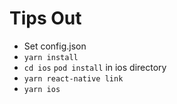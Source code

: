 # Tips Out

- Set config.json
- `yarn install`
- `cd ios` `pod install` in ios directory
- `yarn react-native link`
- `yarn ios`

